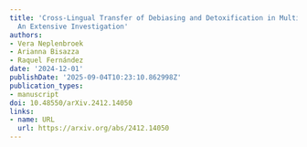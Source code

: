 ```yaml
---
title: 'Cross-Lingual Transfer of Debiasing and Detoxification in Multilingual LLMs:
  An Extensive Investigation'
authors:
- Vera Neplenbroek
- Arianna Bisazza
- Raquel Fernández
date: '2024-12-01'
publishDate: '2025-09-04T10:23:10.862998Z'
publication_types:
- manuscript
doi: 10.48550/arXiv.2412.14050
links:
- name: URL
  url: https://arxiv.org/abs/2412.14050
---
```

